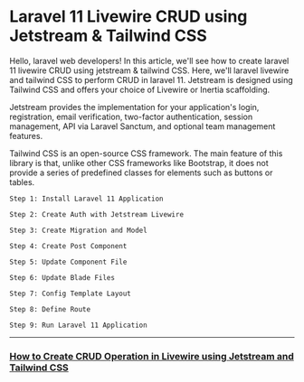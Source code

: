 # Laravel 11 Livewire CRUD using Jetstream & Tailwind CSS

Hello, laravel web developers! In this article, we'll see how to create laravel 11 livewire CRUD using jetstream & tailwind CSS. Here, we'll laravel livewire and tailwind CSS to perform CRUD in laravel 11. Jetstream is designed using Tailwind CSS and offers your choice of Livewire or Inertia scaffolding.

Jetstream provides the implementation for your application's login, registration, email verification, two-factor authentication, session management, API via Laravel Sanctum, and optional team management features.

Tailwind CSS is an open-source CSS framework. The main feature of this library is that, unlike other CSS frameworks like Bootstrap, it does not provide a series of predefined classes for elements such as buttons or tables.

```
Step 1: Install Laravel 11 Application

Step 2: Create Auth with Jetstream Livewire

Step 3: Create Migration and Model

Step 4: Create Post Component

Step 5: Update Component File

Step 6: Update Blade Files

Step 7: Config Template Layout

Step 8: Define Route

Step 9: Run Laravel 11 Application
```

---

### [How to Create CRUD Operation in Livewire using Jetstream and Tailwind CSS](https://techsolutionstuff.com/post/laravel-11-livewire-crud-using-jetstream-tailwind-css)
